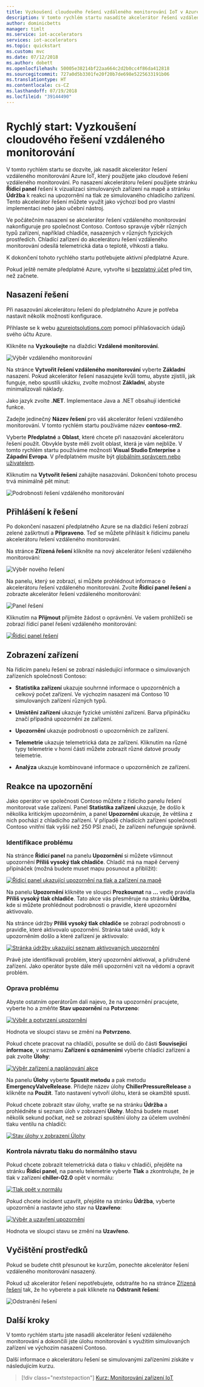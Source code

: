 ```yaml
---
title: Vyzkoušení cloudového řešení vzdáleného monitorování IoT v Azure | Microsoft Docs
description: V tomto rychlém startu nasadíte akcelerátor řešení vzdáleného monitorování Azure IoT, přihlásíte se k řídicímu panelu řešení a budete s ním pracovat.
author: dominicbetts
manager: timlt
ms.service: iot-accelerators
services: iot-accelerators
ms.topic: quickstart
ms.custom: mvc
ms.date: 07/12/2018
ms.author: dobett
ms.openlocfilehash: 50005e38214bf22aa664c2d2b0cc4f86da412818
ms.sourcegitcommit: 727a0d5b3301fe20f20b7de698e5225633191b06
ms.translationtype: HT
ms.contentlocale: cs-CZ
ms.lasthandoff: 07/19/2018
ms.locfileid: "39144490"
---
```

# <a name="quickstart-try-a-cloud-based-remote-monitoring-solution"></a>Rychlý start: Vyzkoušení cloudového řešení vzdáleného monitorování

V tomto rychlém startu se dozvíte, jak nasadit akcelerátor řešení vzdáleného monitorování Azure IoT, který použijete jako cloudové řešení vzdáleného monitorování. Po nasazení akcelerátoru řešení použijete stránku **Řídicí panel** řešení k vizualizaci simulovaných zařízení na mapě a stránku **Údržba** k reakci na upozornění na tlak ze simulovaného chladícího zařízení. Tento akcelerátor řešení můžete využít jako výchozí bod pro vlastní implementaci nebo jako učební nástroj.

Ve počátečním nasazení se akcelerátor řešení vzdáleného monitorování nakonfiguruje pro společnost Contoso. Contoso spravuje výběr různých typů zařízení, například chladiče, nasazených v různých fyzických prostředích. Chladící zařízení do akcelerátoru řešení vzdáleného monitorování odesílá telemetrická data o teplotě, vlhkosti a tlaku.

K dokončení tohoto rychlého startu potřebujete aktivní předplatné Azure.

Pokud ještě nemáte předplatné Azure, vytvořte si [bezplatný účet](https://azure.microsoft.com/free/?WT.mc_id=A261C142F) před tím, než začnete.

## <a name="deploy-the-solution"></a>Nasazení řešení

Při nasazování akcelerátoru řešení do předplatného Azure je potřeba nastavit několik možností konfigurace.

Přihlaste se k webu [azureiotsolutions.com](https://www.azureiotsolutions.com/Accelerators) pomocí přihlašovacích údajů svého účtu Azure.

Klikněte na **Vyzkoušejte** na dlaždici **Vzdálené monitorování**.

![Výběr vzdáleného monitorování](./media/quickstart-remote-monitoring-deploy/remotemonitoring.png)

Na stránce **Vytvořit řešení vzdáleného monitorování** vyberte **Základní** nasazení. Pokud akcelerátor řešení nasazujete kvůli tomu, abyste zjistili, jak funguje, nebo spustili ukázku, zvolte možnost **Základní**, abyste minimalizovali náklady.

Jako jazyk zvolte **.NET**. Implementace Java a .NET obsahují identické funkce.

Zadejte jedinečný **Název řešení** pro váš akcelerátor řešení vzdáleného monitorování. V tomto rychlém startu používáme název **contoso-rm2**.

Vyberte **Předplatné** a **Oblast**, které chcete při nasazování akcelerátoru řešení použít. Obvykle byste měli zvolit oblast, která je vám nejblíže. V tomto rychlém startu používáme možnosti **Visual Studio Enterprise** a **Západní Evropa**. V předplatném musíte být [globálním správcem nebo uživatelem](iot-accelerators-permissions.md).

Kliknutím na **Vytvořit řešení** zahájíte nasazování. Dokončení tohoto procesu trvá minimálně pět minut:

![Podrobnosti řešení vzdáleného monitorování](./media/quickstart-remote-monitoring-deploy/createform.png)

## <a name="sign-in-to-the-solution"></a>Přihlášení k řešení

Po dokončení nasazení předplatného Azure se na dlaždici řešení zobrazí zelené zaškrtnutí a **Připraveno**. Teď se můžete přihlásit k řídicímu panelu akcelerátoru řešení vzdáleného monitorování.

Na stránce **Zřízená řešení** klikněte na nový akcelerátor řešení vzdáleného monitorování:

![Výběr nového řešení](./media/quickstart-remote-monitoring-deploy/choosenew.png)

Na panelu, který se zobrazí, si můžete prohlédnout informace o akcelerátoru řešení vzdáleného monitorování. Zvolte **Řídicí panel řešení** a zobrazte akcelerátor řešení vzdáleného monitorování:

![Panel řešení](./media/quickstart-remote-monitoring-deploy/solutionpanel.png)

Kliknutím na **Přijmout** přijměte žádost o oprávnění. Ve vašem prohlížeči se zobrazí řídicí panel řešení vzdáleného monitorování:

[![Řídicí panel řešení](./media/quickstart-remote-monitoring-deploy/solutiondashboard-inline.png)](./media/quickstart-remote-monitoring-deploy/solutiondashboard-expanded.png#lightbox)

## <a name="view-your-devices"></a>Zobrazení zařízení

Na řídicím panelu řešení se zobrazí následující informace o simulovaných zařízeních společnosti Contoso:

* **Statistika zařízení** ukazuje souhrnné informace o upozorněních a celkový počet zařízení. Ve výchozím nasazení má Contoso 10 simulovaných zařízení různých typů.

* **Umístění zařízení** ukazuje fyzické umístění zařízení. Barva připínáčku značí případná upozornění ze zařízení.

* **Upozornění** ukazuje podrobnosti o upozorněních ze zařízení.

* **Telemetrie** ukazuje telemetrická data ze zařízení. Kliknutím na různé typy telemetrie v horní části můžete zobrazit různé datové proudy telemetrie.

* **Analýza** ukazuje kombinované informace o upozorněních ze zařízení.

## <a name="respond-to-an-alert"></a>Reakce na upozornění

Jako operátor ve společnosti Contoso můžete z řídicího panelu řešení monitorovat vaše zařízení. Panel **Statistika zařízení** ukazuje, že došlo k několika kritickým upozorněním, a panel **Upozornění** ukazuje, že většina z nich pochází z chladícího zařízení. V případě chladících zařízení společnosti Contoso vnitřní tlak vyšší než 250 PSI značí, že zařízení nefunguje správně.

### <a name="identify-the-issue"></a>Identifikace problému

Na stránce **Řídicí panel** na panelu **Upozornění** si můžete všimnout upozornění **Příliš vysoký tlak chladiče**. Chladič má na mapě červený připínáček (možná budete muset mapu posunout a přiblížit):

[![Řídicí panel ukazující upozornění na tlak a zařízení na mapě](./media/quickstart-remote-monitoring-deploy/dashboardalarm-inline.png)](./media/quickstart-remote-monitoring-deploy/dashboardalarm-expanded.png#lightbox)

Na panelu **Upozornění** klikněte ve sloupci **Prozkoumat** na **...** vedle pravidla **Příliš vysoký tlak chladiče**. Tato akce vás přesměruje na stránku **Údržba**, kde si můžete prohlédnout podrobnosti o pravidle, které upozornění aktivovalo.

Na stránce údržby **Příliš vysoký tlak chladiče** se zobrazí podrobnosti o pravidle, které aktivovalo upozornění. Stránka také uvádí, kdy k upozorněním došlo a které zařízení je aktivovalo:

[![Stránka údržby ukazující seznam aktivovaných upozornění](./media/quickstart-remote-monitoring-deploy/maintenancealarmlist-inline.png)](./media/quickstart-remote-monitoring-deploy/maintenancealarmlist-expanded.png#lightbox)

Právě jste identifikovali problém, který upozornění aktivoval, a přidružené zařízení. Jako operátor byste dále měli upozornění vzít na vědomí a opravit problém.

### <a name="fix-the-issue"></a>Oprava problému

Abyste ostatním operátorům dali najevo, že na upozornění pracujete, vyberte ho a změňte **Stav upozornění** na **Potvrzeno**:

[![Výběr a potvrzení upozornění](./media/quickstart-remote-monitoring-deploy/maintenanceacknowledge-inline.png)](./media/quickstart-remote-monitoring-deploy/maintenanceacknowledge-expanded.png#lightbox)

Hodnota ve sloupci stavu se změní na **Potvrzeno**.

Pokud chcete pracovat na chladiči, posuňte se dolů do části **Související informace**, v seznamu **Zařízení s oznámeními** vyberte chladící zařízení a pak zvolte **Úlohy**:

[![Výběr zařízení a naplánování akce](./media/quickstart-remote-monitoring-deploy/maintenanceschedule-inline.png)](./media/quickstart-remote-monitoring-deploy/maintenanceschedule-expanded.png#lightbox)

Na panelu **Úlohy** vyberte **Spustit metodu** a pak metodu **EmergencyValveRelease**. Přidejte název úlohy **ChillerPressureRelease** a klikněte na **Použít**. Tato nastavení vytvoří úlohu, která se okamžitě spustí.

Pokud chcete zobrazit stav úlohy, vraťte se na stránku **Údržba** a prohlédněte si seznam úloh v zobrazení **Úlohy**. Možná budete muset několik sekund počkat, než se zobrazí spuštění úlohy za účelem uvolnění tlaku ventilu na chladiči:

[![Stav úlohy v zobrazení Úlohy](./media/quickstart-remote-monitoring-deploy/maintenancerunningjob-inline.png)](./media/quickstart-remote-monitoring-deploy/maintenancerunningjob-expanded.png#lightbox)

### <a name="check-the-pressure-is-back-to-normal"></a>Kontrola návratu tlaku do normálního stavu

Pokud chcete zobrazit telemetrická data o tlaku v chladiči, přejděte na stránku **Řídicí panel**, na panelu telemetrie vyberte **Tlak** a zkontrolujte, že je tlak v zařízení **chiller-02.0** opět v normálu:

[![Tlak opět v normálu](./media/quickstart-remote-monitoring-deploy/pressurenormal-inline.png)](./media/quickstart-remote-monitoring-deploy/pressurenormal-expanded.png#lightbox)

Pokud chcete incident uzavřít, přejděte na stránku **Údržba**, vyberte upozornění a nastavte jeho stav na **Uzavřeno**:

[![Výběr a uzavření upozornění](./media/quickstart-remote-monitoring-deploy/maintenanceclose-inline.png)](./media/quickstart-remote-monitoring-deploy/maintenanceclose-expanded.png#lightbox)

Hodnota ve sloupci stavu se změní na **Uzavřeno**.

## <a name="clean-up-resources"></a>Vyčištění prostředků

Pokud se budete chtít přesunout ke kurzům, ponechte akcelerátor řešení vzdáleného monitorování nasazený.

Pokud už akcelerátor řešení nepotřebujete, odstraňte ho na stránce [Zřízená řešení](https://www.azureiotsolutions.com/Accelerators#dashboard) tak, že ho vyberete a pak kliknete na **Odstranit řešení**:

![Odstranění řešení](media/quickstart-remote-monitoring-deploy/deletesolution.png)

## <a name="next-steps"></a>Další kroky

V tomto rychlém startu jste nasadili akcelerátor řešení vzdáleného monitorování a dokončili jste úlohu monitorování s využitím simulovaných zařízení ve výchozím nasazení Contoso.

Další informace o akcelerátoru řešení se simulovanými zařízeními získáte v následujícím kurzu.

> [!div class="nextstepaction"]
> [Kurz: Monitorování zařízení IoT](iot-accelerators-remote-monitoring-monitor.md)